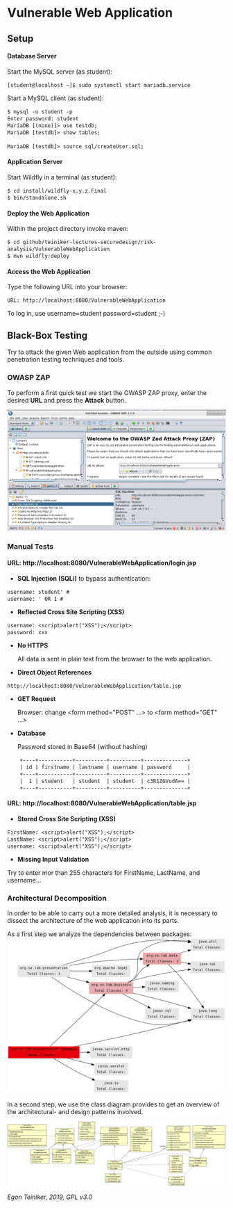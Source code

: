 # Vulnerable Web Application

## Setup

#### Database Server
Start the MySQL server (as student):
```
[student@localhost ~]$ sudo systemctl start mariadb.service 
```
 
Start a MySQL client (as student):
```
$ mysql -u student -p
Enter password: student
MariaDB [(none)]> use testdb;
MariaDB [testdb]> show tables;

MariaDB [testdb]> source sql/createUser.sql;	
```

#### Application Server

Start Wildfly in a terminal (as student):
```
$ cd install/wildfly-x.y.z.Final
$ bin/standalone.sh
```

#### Deploy the Web Application

Within the project directory invoke maven:
```
$ cd github/teiniker-lectures-securedesign/risk-analysis/VulnerableWebApplication
$ mvn wildfly:deploy
```

#### Access the Web Application

Type the following URL into your browser:

```
URL: http://localhost:8080/VulnerableWebApplication
```

To log in, use username=student password=student ;-)


## Black-Box Testing
Try to attack the given Web application from the outside using common
penetration testing techniques and tools.

### OWASP ZAP

To perform a first quick test we start the OWASP ZAP proxy, enter the 
desired **URL** and press the **Attack** button.

![ZAP Proxy](doc/ZAP-Analysis.png)

### Manual Tests

#### URL: http://localhost:8080/VulnerableWebApplication/login.jsp

* **SQL Injection (SQLi)** to bypass authentication: 
```
username: student' #
username: ' OR 1 #
```

* **Reflected Cross Site Scripting (XSS)**
```
username: <script>alert("XSS");</script>
password: xxx
```


* **No HTTPS** 
    
    All data is sent in plain text from the browser to the web application.

* **Direct Object References**
```
http://localhost:8080/VulnerableWebApplication/table.jsp
```
    

* **GET Request**
 
    Browser: change <form method="POST" ...> to <form method="GET" ...>


* **Database** 

    Password stored in Base64 (without hashing)
```
    +----+-----------+----------+----------+--------------+
    | id | firstname | lastname | username | password     |
    +----+-----------+----------+----------+--------------+
    |  1 | student   | student  | student  | c3R1ZGVudA== |
    +----+-----------+----------+----------+--------------+
```
    


#### URL: http://localhost:8080/VulnerableWebApplication/table.jsp

* **Stored Cross Site Scripting (XSS)**
```
FirstName: <script>alert("XSS");</script>
LastName: <script>alert("XSS");</script>
username: <script>alert("XSS");</script>
```

* **Missing Input Validation**

Try to enter mor than 255 characters for FirstName, LastName, and username...
 

### Architectural Decomposition

In order to be able to carry out a more detailed analysis, it is 
necessary to dissect the architecture of the web application into its 
parts. 

As a first step we analyze the dependencies between packages:
![Dependency Graph](doc/jdepend-report.png)

In a second step, we use the class diagram provides to get an overview of 
the architectural- and design patterns involved.

![ZAP Proxy](doc/ClassDiagram.png)

*Egon Teiniker, 2019, GPL v3.0*